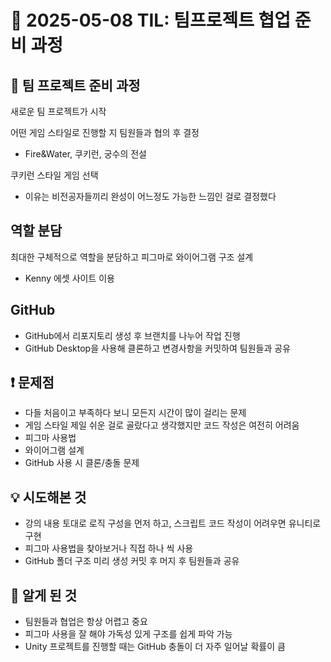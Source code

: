 # 📆 2025-05-08 TIL: 팀프로젝트 협업 준비 과정

## 📝 팀 프로젝트 준비 과정

새로운 팀 프로젝트가 시작

어떤 게임 스타일로 진행할 지 팀원들과 협의 후 결정

- Fire&Water, 쿠키런, 궁수의 전설

쿠키런 스타일 게임 선택

- 이유는 비전공자들끼리 완성이 어느정도 가능한 느낌인 걸로 결정했다

## 역할 분담

최대한 구체적으로 역할을 분담하고 피그마로 와이어그램 구조 설계

- Kenny 에셋 사이트 이용

## GitHub

- GitHub에서 리포지토리 생성 후 브랜치를 나누어 작업 진행
- GitHub Desktop을 사용해 클론하고 변경사항을 커밋하여 팀원들과 공유

## ❗ 문제점

- 다들 처음이고 부족하다 보니 모든지 시간이 많이 걸리는 문제
- 게임 스타일 제일 쉬운 걸로 골랐다고 생각했지만 코드 작성은 여전히 어려움
- 피그마 사용법
- 와이어그램 설계
- GitHub 사용 시 클론/충돌 문제

## 💡 시도해본 것

- 강의 내용 토대로 로직 구성을 먼저 하고, 스크립트 코드 작성이 어려우면 유니티로 구현
- 피그마 사용법을 찾아보거나 직접 하나 씩 사용
- GitHub 폴더 구조 미리 생성 커밋 후 머지 후 팀원들과 공유

## 🧠 알게 된 것

- 팀원들과 협업은 항상 어렵고 중요
- 피그마 사용을 잘 해야 가독성 있게 구조를 쉽게 파악 가능
- Unity 프로젝트를 진행할 때는 GitHub 충돌이 더 자주 일어날 확률이 큼
